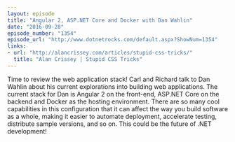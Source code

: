```yaml
---
layout: episode
title: "Angular 2, ASP.NET Core and Docker with Dan Wahlin"
date: "2016-09-28"
episode_number: "1354"
episode_url: "http://www.dotnetrocks.com/default.aspx?ShowNum=1354"
links:
- url: "http://alancrissey.com/articles/stupid-css-tricks/"
  title: "Alan Crissey | Stupid CSS Tricks"
---
```


Time to review the web application stack! Carl and Richard talk to Dan Wahlin about his current explorations into building web applications. The current stack for Dan is Angular 2 on the front-end, ASP.NET Core on the backend and Docker as the hosting environment. There are so many cool capabilities in this configuration that it can affect the way you build software as a whole, making it easier to automate deployment, accelerate testing, distribute sample versions, and so on. This could be the future of .NET development!
